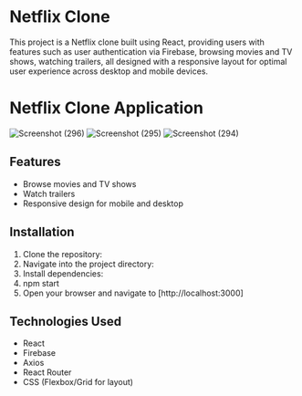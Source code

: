 # Netflix Clone
This project is a Netflix clone built using React, providing users with features such as user authentication via Firebase, browsing movies and TV shows, watching trailers, all designed with a responsive layout for optimal user experience across desktop and mobile devices.
# Netflix Clone Application
![Screenshot (296)](https://github.com/amalsaj/Netflix_Clone-using-React/assets/103961626/25b0d737-cde3-465b-9ccd-ae180fadb740)
![Screenshot (295)](https://github.com/amalsaj/Netflix_Clone-using-React/assets/103961626/7e1a45df-1d45-4f6a-a8fe-f963b2cf0305)
![Screenshot (294)](https://github.com/amalsaj/Netflix_Clone-using-React/assets/103961626/eaac8bc0-951a-4aa2-9582-7753c583771d)




## Features

- Browse movies and TV shows
- Watch trailers
- Responsive design for mobile and desktop

## Installation

1. Clone the repository:
2. Navigate into the project directory:
3. Install dependencies:
4. npm start
4. Open your browser and navigate to [http://localhost:3000]

## Technologies Used

- React
- Firebase
- Axios
- React Router
- CSS (Flexbox/Grid for layout)
